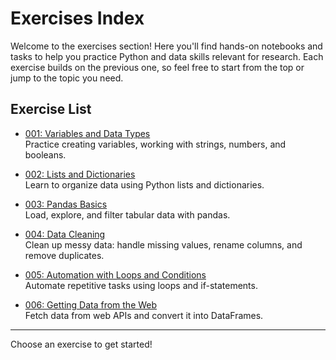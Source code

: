 # Exercises Index

Welcome to the exercises section! Here you'll find hands-on notebooks and tasks to help you practice Python and data skills relevant for research. Each exercise builds on the previous one, so feel free to start from the top or jump to the topic you need.

## Exercise List

- [001: Variables and Data Types](001_variables.ipynb)  
  Practice creating variables, working with strings, numbers, and booleans.

- [002: Lists and Dictionaries](002_lists_dicts.ipynb)  
  Learn to organize data using Python lists and dictionaries.

- [003: Pandas Basics](003_pandas_basics.ipynb)  
  Load, explore, and filter tabular data with pandas.

- [004: Data Cleaning](004_cleaning.ipynb)  
  Clean up messy data: handle missing values, rename columns, and remove duplicates.

- [005: Automation with Loops and Conditions](005_automation.ipynb)  
  Automate repetitive tasks using loops and if-statements.

- [006: Getting Data from the Web](006_web_data.ipynb)  
  Fetch data from web APIs and convert it into DataFrames.

---

Choose an exercise to get started!
